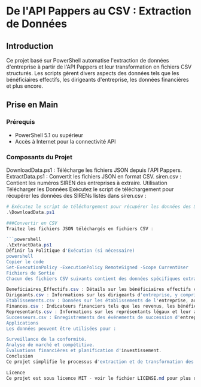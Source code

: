 
# De l'API Pappers au CSV : Extraction de Données

## Introduction
Ce projet basé sur PowerShell automatise l'extraction de données d'entreprise à partir de l'API Pappers et leur transformation en fichiers CSV structurés. Les scripts gèrent divers aspects des données tels que les bénéficiaires effectifs, les dirigeants d'entreprise, les données financières et plus encore.

## Prise en Main

### Prérequis
- PowerShell 5.1 ou supérieur
- Accès à Internet pour la connectivité API

### Composants du Projet
DownloadData.ps1 : Télécharge les fichiers JSON depuis l'API Pappers.
ExtractData.ps1 : Convertit les fichiers JSON en format CSV.
siren.csv : Contient les numéros SIREN des entreprises à extraire.
Utilisation
Télécharger les Données
Exécutez le script de téléchargement pour récupérer les données des SIRENs listés dans siren.csv :

```powershell
# Exécutez le script de téléchargement pour récupérer les données des SIRENs listés dans siren.csv :
.\DownloadData.ps1

###Convertir en CSV
Traitez les fichiers JSON téléchargés en fichiers CSV :

```powershell
.\ExtractData.ps1
Définir la Politique d'Exécution (si nécessaire)
powershell
Copier le code
Set-ExecutionPolicy -ExecutionPolicy RemoteSigned -Scope CurrentUser
Fichiers de Sortie
Chacun des fichiers CSV suivants contient des données spécifiques extraites de l'API :

Beneficiaires_Effectifs.csv : Détails sur les bénéficiaires effectifs comme requis par les cadres réglementaires.
Dirigeants.csv : Informations sur les dirigeants d'entreprise, y compris les noms, rôles et mandats.
Etablissements.csv : Données sur les établissements de l'entreprise, adresses et statut opérationnel.
Finances.csv : Indicateurs financiers tels que les revenus, les bénéfices et les états financiers.
Representants.csv : Informations sur les représentants légaux et leur autorité au sein de l'entreprise.
Successeurs.csv : Enregistrements des événements de succession d'entreprise et des changements d'entité pertinents.
Applications
Les données peuvent être utilisées pour :

Surveillance de la conformité.
Analyse de marché et compétitive.
Évaluations financières et planification d'investissement.
Conclusion
Ce projet simplifie le processus d'extraction et de transformation des informations détaillées sur les entreprises de l'API Pappers en fichiers CSV, améliorant l'accessibilité et l'utilisabilité pour diverses fins analytiques.

Licence
Ce projet est sous licence MIT - voir le fichier LICENSE.md pour plus de détails.
